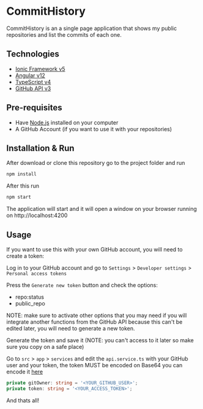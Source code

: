 # CommitHistory

CommitHistory is an a single page application that shows my public repositories and list the commits of each one.

## Technologies

- [Ionic Framework v5](https://ionicframework.com/docs)
- [Angular v12](https://angular.io/docs)
- [TypeScript v4](https://www.typescriptlang.org/docs/)
- [GitHub API v3](https://developer.github.com/v3/)

## Pre-requisites

- Have [Node.js](https://nodejs.org/) installed on your computer
- A GitHub Account (if you want to use it with your repositories)

## Installation & Run

After download or clone this repository go to the project folder and run

```bash
npm install
```
After this run
```bash
npm start
```
The application will start and it will open a window on your browser running on http://localhost:4200

## Usage

If you want to use this with your own GitHub account, you will need to create a token:

Log in to your GitHub account and go to `Settings` > `Developer settings` > `Personal access tokens`

Press the `Generate new token` button and check the options:
- repo:status
- public_repo

NOTE: make sure to activate other options that you may need if you will integrate another functions from the GitHub API because this can't be edited later, you will need to generate a new token.

Generate the token and save it (NOTE: you can't access to it later so make sure you copy on a safe place)

Go to `src` > `app` > `services` and edit the `api.service.ts` with your GitHub user and your token, the token MUST be encoded on Base64 you can encode it [here](https://www.base64encode.org/)

```typescript
private gitOwner: string = '<YOUR_GITHUB_USER>';
private token: string = '<YOUR_ACCESS_TOKEN>';
```

And thats all!